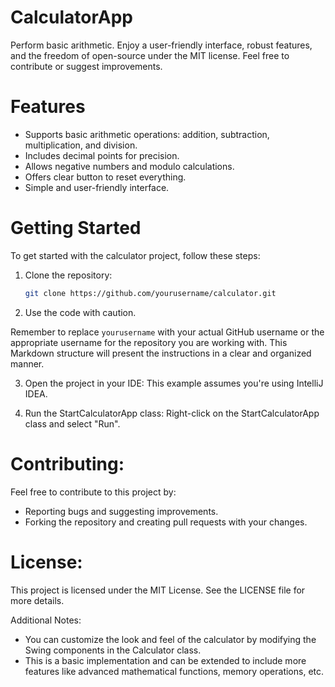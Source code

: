 # CalculatorApp
Perform basic arithmetic. Enjoy a user-friendly interface, robust features, and the freedom of open-source under the MIT license. Feel free to contribute or suggest improvements.

# Features
- Supports basic arithmetic operations: addition, subtraction, multiplication, and division.
- Includes decimal points for precision.
- Allows negative numbers and modulo calculations.
- Offers clear button to reset everything.
- Simple and user-friendly interface.

# Getting Started

To get started with the calculator project, follow these steps:

1. Clone the repository:

    ```bash
    git clone https://github.com/yourusername/calculator.git
    ```

2. Use the code with caution.

Remember to replace `yourusername` with your actual GitHub username or the appropriate username for the repository you are working with. This Markdown structure will present the instructions in a clear and organized manner.

3. Open the project in your IDE:
This example assumes you're using IntelliJ IDEA.

4. Run the StartCalculatorApp class:
Right-click on the StartCalculatorApp class and select "Run".


# Contributing:

Feel free to contribute to this project by:

   - Reporting bugs and suggesting improvements.
   - Forking the repository and creating pull requests with your changes.
   

# License:

This project is licensed under the MIT License. See the LICENSE file for more details.

Additional Notes:

   - You can customize the look and feel of the calculator by modifying the Swing components in the Calculator class.
   - This is a basic implementation and can be extended to include more features like advanced mathematical functions, memory operations, etc.   
   
   
   